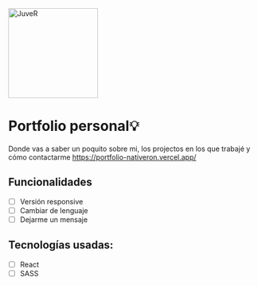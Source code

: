 <img src="https://user-images.githubusercontent.com/80424181/132385425-819e9d1b-b39b-41a3-884d-1a7effef078c.png" alt="JuveR" width="180px">

# Portfolio personal💡
Donde vas a saber un poquito sobre mi, los projectos en los que trabajé y cómo contactarme
https://portfolio-nativeron.vercel.app/

## Funcionalidades
- [ ] Versión responsive
- [ ] Cambiar de lenguaje
- [ ] Dejarme un mensaje

## Tecnologías usadas:
- [ ] React
- [ ] SASS
